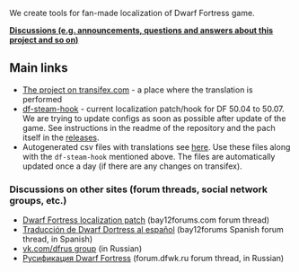 We create tools for fan-made localization of Dwarf Fortress game.

**[Discussions (e.g. announcements, questions and answers about this project and so on)](https://github.com/orgs/dfint/discussions)**

## Main links

* [The project on transifex.com](https://app.transifex.com/dwarf-fortress-translation/dwarf-fortress-steam) - a place where the translation is performed
* [df-steam-hook](https://github.com/dfint/df-steam-hook) - current localization patch/hook for DF 50.04 to 50.07. We are trying to update configs as soon as possible after update of the game.
  See instructions in the readme of the repository and the pach itself in the [releases](https://github.com/dfint/df-steam-hook/releases).
* Autogenerated csv files with translations see [here](https://github.com/dfint/autobuild/tree/main/translation_build). Use these files along with the `df-steam-hook` mentioned above. The files are automatically updated once a day (if there are any changes on transifex).

### Discussions on other sites (forum threads, social network groups, etc.)

* [Dwarf Fortress localization patch](http://www.bay12forums.com/smf/index.php?topic=108721.new#new) (bay12forums.com forum thread)
* [Traducción de Dwarf Dortress al español](http://www.bay12forums.com/smf/index.php?topic=156549.new#new) (bay12forums Spanish forum thread, in Spanish)
* [vk.com/dfrus group](https://vk.com/dfrus) (in Russian)
* [Русификация Dwarf Fortress](http://forum.dfwk.ru/index.php/topic,204.new.html#new) (forum.dfwk.ru forum thread, in Russian)

